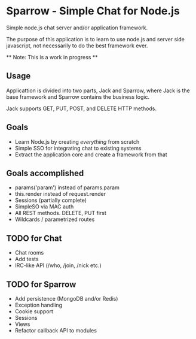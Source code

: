 Sparrow - Simple Chat for Node.js
=======================

Simple node.js chat server and/or application framework.

The purpose of this application is to learn to use node.js and server side javascript, not necessarily to do the best framework ever.

** Note: This is a work in progress **

Usage
-----

Applicattion is divided into two parts, Jack and Sparrow, where Jack is the base framework and Sparrow contains the business logic.

Jack supports GET, PUT, POST, and DELETE HTTP methods.

Goals
-----
* Learn Node.js by creating *everything* from scratch
* Simple SSO for integrating chat to existing systems
* Extract the application core and create a framework from that

Goals accomplished
------------------
* params('param') instead of params.param
* this.render instead of request.render
* Sessions (partially complete)
* SimpleSO via MAC auth
* All REST methods. DELETE, PUT first
* Wildcards / parametrized routes

TODO for Chat
----------------
* Chat rooms
* Add tests
* IRC-like API (/who, /join, /nick etc.)

TODO for Sparrow
-------------
* Add persistence (MongoDB and/or Redis)
* Exception handling
* Cookie support
* Sessions
* Views
* Refactor callback API to modules